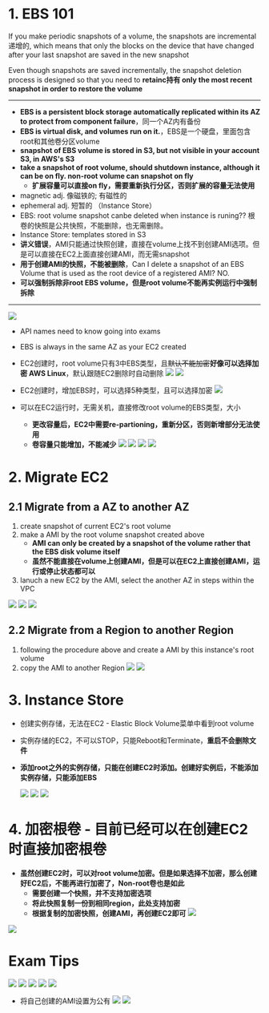 # 1. EBS 101


If you make periodic snapshots of a volume, the snapshots are incremental递增的, which means that only the blocks on the device that have changed after your last snapshot are saved in the new snapshot

Even though snapshots are saved incrementally, the snapshot deletion process is designed so that you need to **retainc持有 only the most recent snapshot in order to restore the volume**

-----

- **EBS is a persistent block storage automatically replicated within its AZ to protect from component failure**，同一个AZ内有备份
- **EBS is virtual disk, and volumes run on it.**，EBS是一个硬盘，里面包含root和其他卷分区volume
- **snapshot of EBS volume is stored in S3, but not visible in your account S3, in AWS's S3**
- **take a snapshot of root volume, should shutdown instance, although it can be on fly. non-root volume can snapshot on fly**
  - **扩展容量可以直接on fly，需要重新执行分区，否则扩展的容量无法使用**
- magnetic adj.	像磁铁的; 有磁性的
- ephemeral adj. 短暂的 （Instance Store）
- EBS: root volume snapshot canbe deleted when instance is runing?? 根卷的快照是公共快照，不能删除，也无需删除。
- Instance Store: templates stored in S3
- **讲义错误**，AMI只能通过快照创建，直接在volume上找不到创建AMI选项。但是可以直接在EC2上面直接创建AMI，而无需snapshot
- **用于创建AMI的快照，不能被删除**，Can I delete a snapshot of an EBS Volume that is used as the root device of a registered AMI? NO.
  ![]()
- **可以强制拆除非root EBS volume，但是root volume不能再实例运行中强制拆除**
-----

![](https://i.loli.net/2019/06/15/5d049f6d89bc291836.png)

- API names need to know going into exams
- EBS is always in the same AZ as your EC2 created
- EC2创建时，root volume只有3中EBS类型，且~~默认不能加密~~**好像可以选择加密 AWS Linux**，默认跟随EC2删除时自动删除
  ![](https://i.loli.net/2019/06/15/5d04a26a46d6658295.png)
  ![](https://i.loli.net/2019/06/15/5d04a2e2b002e32022.png)
  
- EC2创建时，增加EBS时，可以选择5种类型，且可以选择加密
  ![](https://i.loli.net/2019/06/15/5d04a26a5199917336.png)

- 可以在EC2运行时，无需关机，直接修改root volume的EBS类型，大小
  - **更改容量后，EC2中需要re-partioning，重新分区，否则新增部分无法使用**
  - **卷容量只能增加，不能减少**
  ![](https://i.loli.net/2019/06/24/5d104043e384370675.png)
  ![](https://i.loli.net/2019/06/15/5d04a54f5d01227514.png)
  ![](https://i.loli.net/2019/06/15/5d04a6557abbf10969.png)
  ![](https://i.loli.net/2019/06/15/5d04a65a3cdbb46427.png)

# 2. Migrate EC2 
## 2.1 Migrate from a AZ to another AZ
1. create snapshot of current EC2's root volume
2. make a AMI by the root volume snapshot created above
    - **AMI can only be created by a snapshot of the volume rather that the EBS disk volume itself**
    - **虽然不能直接在volume上创建AMI，但是可以在EC2上直接创建AMI，运行或停止状态都可以**
3. lanuch a new EC2 by the AMI, select the another AZ in steps within the VPC

  ![](https://i.loli.net/2019/06/15/5d04a8746e38e79790.png)
  ![](https://i.loli.net/2019/06/15/5d04a8794276696828.png)
  ![](https://i.loli.net/2019/06/15/5d04a8b1945e132139.png)
## 2.2 Migrate from a Region to another Region
1. following the procedure above and create a AMI by this instance's root volume
2. copy the AMI to another Region
  ![](https://i.loli.net/2019/06/15/5d04aa24a55e384669.png)
  ![](https://i.loli.net/2019/06/15/5d04aa28a64b386048.png)

# 3. Instance Store

- 创建实例存储，无法在EC2 - Elastic Block Volume菜单中看到root volume
- 实例存储的EC2，不可以STOP，只能Reboot和Terminate，**重启不会删除文件**
- **添加root之外的实例存储，只能在创建EC2时添加。创建好实例后，不能添加实例存储，只能添加EBS**

  ![](https://i.loli.net/2019/06/15/5d04b165e61ca85313.png)
  ![](https://i.loli.net/2019/06/15/5d04b16b7f7fa15880.png)
  ![](https://i.loli.net/2019/06/15/5d04b170ba48096652.png)


# 4. 加密根卷 - 目前已经可以在创建EC2时直接加密根卷
- **虽然创建EC2时，可以对root volume加密。但是如果选择不加密，那么创建好EC2后，不能再进行加密了，Non-root卷也是如此**
  - **需要创建一个快照，并不支持加密选项**
  - **将此快照复制一份到相同region，此处支持加密**
  - **根据复制的加密快照，创建AMI，再创建EC2即可**
    ![](https://i.loli.net/2019/06/24/5d104a340336331923.png)

![](https://i.loli.net/2019/06/15/5d04e7f9aeb1610554.png)



# Exam Tips
![](https://i.loli.net/2019/06/15/5d04ac9b376b225607.png)
![](https://i.loli.net/2019/06/15/5d04ac9e1501f14156.png)
![](https://i.loli.net/2019/06/15/5d04aca1e346968600.png)
![](https://i.loli.net/2019/06/15/5d04b175a161342740.png)
![](https://i.loli.net/2019/06/15/5d04e7f564c0840150.png)
  - 将自己创建的AMI设置为公有
    ![](https://i.loli.net/2019/06/15/5d04e9894e62026752.png)
    ![](https://i.loli.net/2019/06/15/5d04e9c98e9c299110.png)
